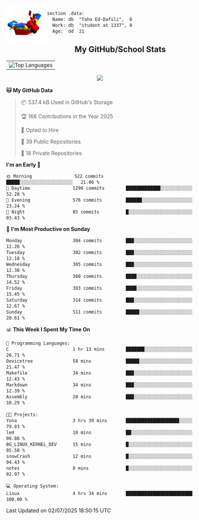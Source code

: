<img src="parrot_fly_flipped.gif" align="left" height="110">


```assembly
section .data:
  Name: db  "Taha Ed-Dafili",  0
  Work: db  "student at 1337", 0
  Age:  dd  21
```


<div align="center">
  <h2>My GitHub/School Stats</h2>
</div>
<table align="center">
  <tr>
    <td align="center"><img width="450" src="https://github-readme-stats.vercel.app/api/top-langs/?username=0rayn&layout=compact&theme=github_dark&hide=html,makefile,css&exclude_repo=Yona2.0,Nand2Tetris&hide_border=true&langs_count=6" alt="Top Languages" /></td>
<!--     <td align="center"><img src="https://github-readme-streak-stats.herokuapp.com?user=0rayn&theme=github-dark-blue&hide_border=true&border_radius=5" alt="GitHub Streak" /></td>
  </tr> -->
</table>
 <p align="center">
  <a href="https://github.com/0rayn">
    <img src="https://komarev.com/ghpvc/?username=0rayn&color=blue&style=flat)" />
  </a>
</p>

<!--START_SECTION:waka-->
**🐱 My GitHub Data** 

> 📦 537.4 kB Used in GitHub's Storage 
 > 
> 🏆 168 Contributions in the Year 2025
 > 
> 💼 Opted to Hire
 > 
> 📜 39 Public Repositories 
 > 
> 🔑 18 Private Repositories 
 > 
**I'm an Early 🐤** 

```text
🌞 Morning                522 commits         █████░░░░░░░░░░░░░░░░░░░░   21.06 % 
🌆 Daytime                1296 commits        █████████████░░░░░░░░░░░░   52.28 % 
🌃 Evening                576 commits         ██████░░░░░░░░░░░░░░░░░░░   23.24 % 
🌙 Night                  85 commits          █░░░░░░░░░░░░░░░░░░░░░░░░   03.43 % 
```
📅 **I'm Most Productive on Sunday** 

```text
Monday                   304 commits         ███░░░░░░░░░░░░░░░░░░░░░░   12.26 % 
Tuesday                  302 commits         ███░░░░░░░░░░░░░░░░░░░░░░   12.18 % 
Wednesday                305 commits         ███░░░░░░░░░░░░░░░░░░░░░░   12.30 % 
Thursday                 360 commits         ████░░░░░░░░░░░░░░░░░░░░░   14.52 % 
Friday                   383 commits         ████░░░░░░░░░░░░░░░░░░░░░   15.45 % 
Saturday                 314 commits         ███░░░░░░░░░░░░░░░░░░░░░░   12.67 % 
Sunday                   511 commits         █████░░░░░░░░░░░░░░░░░░░░   20.61 % 
```


📊 **This Week I Spent My Time On** 

```text
💬 Programming Languages: 
C                        1 hr 13 mins        ███████░░░░░░░░░░░░░░░░░░   26.71 % 
Devicetree               58 mins             █████░░░░░░░░░░░░░░░░░░░░   21.47 % 
Makefile                 34 mins             ███░░░░░░░░░░░░░░░░░░░░░░   12.43 % 
Markdown                 34 mins             ███░░░░░░░░░░░░░░░░░░░░░░   12.39 % 
Assembly                 28 mins             ███░░░░░░░░░░░░░░░░░░░░░░   10.29 % 

🐱‍💻 Projects: 
Yona                     3 hrs 39 mins       ████████████████████░░░░░   79.83 % 
led                      18 mins             ██░░░░░░░░░░░░░░░░░░░░░░░   06.88 % 
BG_LINUX_KERNEL_DEV      15 mins             █░░░░░░░░░░░░░░░░░░░░░░░░   05.58 % 
snowCrash                12 mins             █░░░░░░░░░░░░░░░░░░░░░░░░   04.43 % 
notes                    8 mins              █░░░░░░░░░░░░░░░░░░░░░░░░   02.97 % 

💻 Operating System: 
Linux                    4 hrs 34 mins       █████████████████████████   100.00 % 
```


 Last Updated on 02/07/2025 18:50:15 UTC
<!--END_SECTION:waka-->
